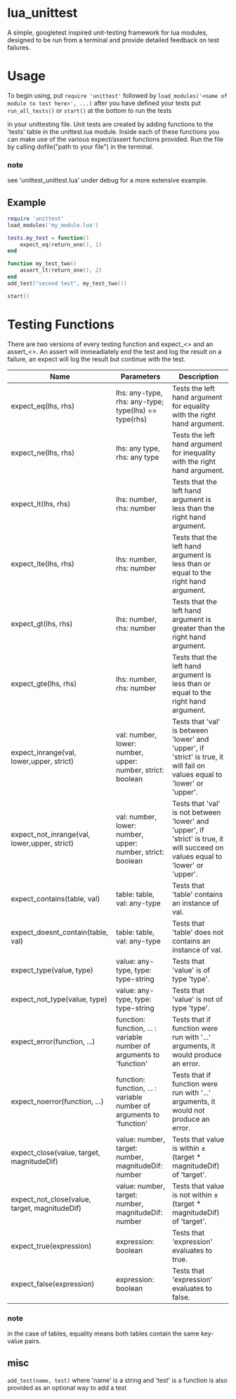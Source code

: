 # lua_unittest
A simple, googletest inspired unit-testing framework for lua modules, designed to be run from a terminal and provide detailed feedback on test failures.

# Usage
To begin using, put 
`require 'unittest'`
followed by
`load_modules('<name of module to test here>', ...)`
after you have defined your tests put
`run_all_tests()` or `start()` at the bottom to run the tests

in your unittesting file. Unit tests are created by adding functions to the 'tests' table in the unittest.lua module. Inside each of these functions you can make use of the various expect/assert functions provided. Run the file by calling dofile("path to your file") in the terminal.
### note 
see 'unittest_unittest.lua' under debug for a more extensive example.

## Example
```lua
require 'unittest'
load_modules('my_module.lua')

tests.my_test = function()
	expect_eq(return_one(), 1)
end

function my_test_two()
	assert_lt(return_one(), 2)
end
add_test("second test", my_test_two())

start()
```

# Testing Functions
There are two versions of every testing function and expect\_<> and an assert\_<>. An assert will immeadiately end the test and log the result on a failure, an expect will log the result but continue with the test.


| Name | Parameters | Description |
| ------------- | ------------- | ------------- |
| expect_eq(lhs, rhs) | lhs: any-type, rhs: any-type; type(lhs) == type(rhs) | Tests the left hand argument for equality with the right hand argument. |
| expect_ne(lhs, rhs) | lhs: any type, rhs: any type | Tests the left hand argument for inequality with the right hand argument. |
| expect_lt(lhs, rhs) | lhs: number, rhs: number | Tests that the left hand argument is less than the right hand argument. |
| expect_lte(lhs, rhs) | lhs: number, rhs: number | Tests that the left hand argument is less than or equal to the right hand argument. |
| expect_gt(lhs, rhs) | lhs: number, rhs: number | Tests that the left hand argument is greater than the right hand argument. |
| expect_gte(lhs, rhs) | lhs: number, rhs: number | Tests that the left hand argument is less than or equal to the right hand argument. |
| expect_inrange(val, lower,upper, strict) | val: number, lower: number, upper: number, strict: boolean | Tests that 'val' is between 'lower' and 'upper', if 'strict' is true, it will fail on values equal to 'lower' or 'upper'. |
| expect_not_inrange(val, lower,upper, strict) | val: number, lower: number, upper: number, strict: boolean | Tests that 'val' is not between 'lower' and 'upper', if 'strict' is true, it will succeed on values equal to 'lower' or 'upper'. |
| expect_contains(table, val) | table: table, val: any-type | Tests that 'table' contains an instance of val. |
| expect_doesnt_contain(table, val) | table: table, val: any-type | Tests that 'table' does not contains an instance of val. |
| expect_type(value, type) | value: any-type, type: type-string | Tests that 'value' is of type 'type'.|
| expect_not_type(value, type) | value: any-type, type: type-string | Tests that 'value' is not of type 'type'. |
| expect_error(function, ...) | function: function, ... : variable number of arguments to 'function' | Tests that if function were run with '...' arguments, it would produce an error. |
| expect_noerror(function, ...) | function: function, ... : variable number of arguments to 'function' | Tests that if function were run with '...' arguments, it would not produce an error. |
| expect_close(value, target, magnitudeDif) | value: number, target: number, magnitudeDif: number | Tests that value is within ± (target * magnitudeDif) of 'target'. |
| expect_not_close(value, target, magnitudeDif) | value: number, target: number, magnitudeDif: number | Tests that value is not within ± (target * magnitudeDif) of 'target'. |
| expect_true(expression) | expression: boolean | Tests that 'expression' evaluates to true. |
| expect_false(expression) | expression: boolean | Tests that 'expression' evaluates to false. |

### note
in the case of tables, equality means both tables contain the same key-value pairs.

## misc
`add_test(name, test)` where 'name' is a string and 'test' is a function is also provided as an optional way to add a test
